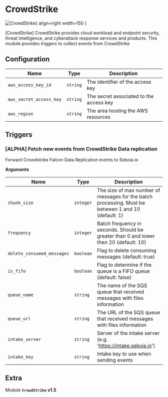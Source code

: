 # CrowdStrike

![CrowdStrike](/assets/playbooks/library/crowdstrike.png){ align=right width=150 }

[CrowdStrike] CrowdStrike provides cloud workload and endpoint security, threat intelligence, and cyberattack response services and products.
 This module provides triggers to collect events from CrowdStrike

## Configuration

| Name      |  Type   |  Description  |
| --------- | ------- | --------------------------- |
| `aws_access_key_id` | `string` | The identifier of the access key |
| `aws_secret_access_key` | `string` | The secret associated to the access key |
| `aws_region` | `string` | The area hosting the AWS resources |

## Triggers

### [ALPHA] Fetch new events from CrowdStrike Data replication

Forward Crowdstrike Falcon Data Replication events to Sekoia.io

**Arguments**

| Name      |  Type   |  Description  |
| --------- | ------- | --------------------------- |
| `chunk_size` | `integer` | The size of max number of messages for the batch processing. Must be between 1 and 10 (default: 1) |
| `frequency` | `integer` | Batch frequency in seconds. Should be greater than 0 and lower then 20 (default: 10) |
| `delete_consumed_messages` | `boolean` | Flag to delete consuming messages (default: true) |
| `is_fifo` | `boolean` | Flag to determine if the queue is a FIFO queue (default: false) |
| `queue_name` | `string` | The name of the SQS queue that received messages with files information |
| `queue_url` | `string` | The URL of the SQS queue that received messages with files information |
| `intake_server` | `string` | Server of the intake server (e.g. 'https://intake.sekoia.io') |
| `intake_key` | `string` | Intake key to use when sending events |


## Extra

Module **`CrowdStrike` v1.5**